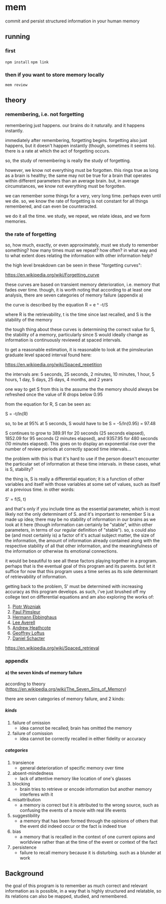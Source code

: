 # mem

commit and persist structured information in your human memory

## running

### first
`npm install`
`npm link`

### then if you want to store memory locally
`mem review`

## theory

### remembering, i.e. not forgetting

remembering just happens. our brains do it naturally. and it happens instantly.

immediately after remembering, forgetting begins. forgetting also just happens,
but it doesn't happen instantly (though, sometimes it seems to). there is a
rate at which the act of forgetting occurs.

so, the study of remembering is really the study of forgetting.

however, we know not everything must be forgotten. this rings true as long as a
brain is healthy; the same may not be true for a brain that operates within
different parameters than an average brain. but, in average circumstances, we
know not everything must be forgotten.

we can remember some things for a very, very long time. perhaps even until we
die. so, we know the rate of forgetting is not constant for all things
remembered, and can even be counteracted.

we do it all the time. we study, we repeat, we relate ideas, and we form
memories.

### the rate of forgetting

so, how much, exactly, or even approximately, must we study to remember
something? how many times must we repeat? how often? in what way and to what
extent does relating the information with other information help?

the high level breakdown can be seen in these "forgetting curves":

https://en.wikipedia.org/wiki/Forgetting_curve

these curves are based on transient memory deterioration, i.e. memory that
fades over time. though, it is worth noting that according to at least one
analysis, there are seven categories of memory failure (appendix a)

the curve is described by the equation R = e ^ -t/S

where R is the retrievability, t is the time since last recalled, and S is the
stability of the memory

the tough thing about these curves is determining the correct value for S, the
stability of a memory, particularly since S would ideally change as information
is continuously reviewed at spaced intervals.

to get a reasonable estimation, it is reasonable to look at the pimsleurian
graduate level spaced interval found here:

https://en.wikipedia.org/wiki/Spaced_repetition

the intervals are: 5 seconds, 25 seconds, 2 minutes, 10 minutes, 1 hour, 5 hours,
1 day, 5 days, 25 days, 4 months, and 2 years

one way to get S from this is the assume the the memory should always be
refreshed once the value of R drops below 0.95

from the equation for R, S can be seen as:

S = -t/ln(R)

so, to be at 95% at 5 seconds, S would have to be S = -5/ln(0.95) = 97.48

S continues to grow to 389.91 for 20 seconds (25 seconds elapsed), 1852.09
for 95 seconds (2 minutes elapsed), and 9357.95 for 480 seconds (10 minutes
elapsed). This goes on to display an exponential rise over the number of
review periods at correctly spaced time intervals...

the problem with this is that it's hard to use if the person doesn't encounter
the particular set of information at these time intervals. in these cases, what
is S, stability?

the thing is, S is really a differential equation; it is a function of other
variables and itself with those variables at some set of values, such as itself
at a previous time. in other words:

S' = f(S, t) 

and that's only if you include time as the essential parameter, which is most
likely not the only determinant of S. and it's important to remember S is a
made up idea; there may be no stability of information in our brains as we
look at it here (though information can certainly be "stable", within other
parameters, in terms of our regular definition of "stable"). so, s could also
be (and most certainly is) a factor of it's actual subject matter, the size of
the information, the amount of information already contained along with the
respective stability of all that other information, and the meaningfulness of
the information or otherwise its emotional connections.

it would be beautiful to see all these factors playing together in a program.
perhaps that is the eventual goal of this program and its parents. but let it
suffice for now that this program uses a time series as its sole determinant of
retrievability of information.

getting back to the problem, S' must be determined with increasing accuracy as
this program develops. as such, i've just brushed off my college text on
differential equations and am also exploring the works of:

1. [Piotr Wozniak](https://en.wikipedia.org/wiki/Piotr_Wo%C5%BAniak_(researcher))
2. [Paul Pimsleur](https://en.wikipedia.org/wiki/Paul_Pimsleur)
3. [Hermann Ebbinghaus](https://en.wikipedia.org/wiki/Hermann_Ebbinghaus)
4. [Lee Averell](http://newcastle-au.academia.edu/LeeAverell)
5. [Andrew Heathcote](http://www.tascl.org/andrew-heathcote.html)
6. [Geoffrey Loftus](https://en.wikipedia.org/wiki/Geoffrey_Loftus)
7. [Daniel Schacter](https://en.wikipedia.org/wiki/Daniel_Schacter)

https://en.wikipedia.org/wiki/Spaced_retrieval


### appendix

#### a) the seven kinds of memory failure

according to theory (https://en.wikipedia.org/wiki/The_Seven_Sins_of_Memory)

there are seven categories of memory failure, and 2 kinds:

##### kinds

1. failure of omission
    - idea cannot be recalled; brain has omitted the memory
2. failure of comission
    - idea cannot be correctly recalled in either fidelity or accuracy

##### categories

1. transience
    - general deterioration of specific memory over time
2. absent-mindedness
    - lack of attentive memory like location of one's glasses
3. blocking
    - brain tries to retrieve or encode information but another memory interferes
    with it
4. misattribution
    - a memory is correct but it is attributed to the wrong source, such as
    confusing the events of a movie with real life events
5. suggestibility
    - a memory that has been formed through the opinions of others that the event
    did indeed occur or the fact is indeed true
6. bias
    - a memory that is recalled in the context of one current opions and worldview
    rather than at the time of the event or context of the fact
7. persistence
    - failure to recall memory because it is disturbing. such as a blunder at work



## Background

the goal of this program is to remember as much correct and relevant
information as is possible, in a way that is highly structured and relatable,
so its relations can also be mapped, studied, and remembered.
